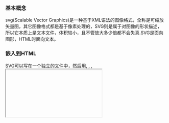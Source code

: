 ### 基本概念

svg(Scalable Vector Graphics)是一种基于XML语法的图像格式，全称是可缩放矢量图，其它图像格式都是基于像素处理的，SVG则是属于对图像的形状描述，所以它本质上是文本文件，体积较小，且不管放大多少倍都不会失真.SVG是面向图形，HTML时面向文本。

### 嵌入到HTML

SVG可以写在一个独立的文件中，然后用<img>, <object>, <embed>, <iframe>等标签插入网页

```javascript
  <img src="circle.svg">
  <object id="object" data="circle.svg" type="image/svg+xml"></object>
  <embed id="embed" src="icon.svg" type="image/svg+xml">
  <iframe id="iframe" src="icon.svg"></iframe>
```

SVG文件可以转为base64编码，然后作为Data URI写入网页

```javascript
  <img src="data:image/svg+xml;base64,[data]" />
```

### SVG书写的注意点

  - SVG的元素和属性必须按照标准格式来写，因为XML是确认大小写的
  - SVG里的属性值必须用引号引起来，就算是数值也必须这么做
  - SVG图像的默认大小是300像素（宽）x 150像素（高）
  - 后面的元素会渲染在前面元素之上

### SVG的所有元素

  [SVG的所有元素](https://developer.mozilla.org/zh-CN/docs/Web/SVG/Element)

### SVG的所有属性

  [SVG的所有属性](https://developer.mozilla.org/zh-CN/docs/Web/SVG/Attribute)


### 常用的形状元素

  ![常用的形状元素](http://img.souche.com/f2e/3707937a28d2b2cf4acd48eaf6a41272.png)

其实上图只是对一些常用svg标签的初步认识，因为svg所提供的标签不止这些，而且比如path标签是在svg中最为通用的形状标签，因为它可以通过设置路径画出其它图形，比如矩形，圆，椭圆，多边形，多线段，甚至是复杂的贝塞尔曲线等等

### <path>

第一次看到svg的<path ...>标签的时候，打开控制台，也是一脸懵逼，首先这里面的d属性是个啥，M是啥，L是啥，Z是啥，H是啥，V是啥，C是啥，S是啥，Q是啥，T是啥，A是啥，我...  打扰了，打扰了

  ![path](http://img.souche.com/f2e/696bd22a9cc33291655e5b0cf4c6c8dd.png)

嗯，26个兄弟快凑齐了，马上就可以召唤神龙了。当然，path这条神龙在svg界就是“爸爸”，啥玩意都能给你弄出来，

想要通过path勾勒出美妙的图形，需要了解d这个属性，path标签中的d属性可以定义一系列的指令和参数，每一个指令通过一个字母来指定，比如上面说的M，它表示移动到，也就是"move to"的意思，比如让我们移动到（10, 10）的坐标点，就可以这样写：

```javascript
  <rect d="M10 10" />'
```

当然每一种字母都是区分大小写的，比如M是基于画布上的一个绝对坐标，而m则是基于上一个点的坐标，也就是相对坐标。比如有下面两种指令

```javascript
  <path d="M20,20 L40 40 M60 60 L80 80" fill="none" stroke="blue" stroke-width="5"/>

  <path d="M20,20 L40 40 m60 60 L80 80" fill="none" stroke="blue" stroke-width="5"/>
```

![path](http://img.souche.com/f2e/614e999f183c9e1466d6f6d2c89bb64f.png)

两个path唯一的区别就是第三个指令，一个是M60 60, 一个是m60 60

#### 线段指令（Line commands）

  - L：L指令会拿到两个参数，x坐标和y坐标，然后从当前位置到指定参数坐标位置来绘制线段
  - H：H其实是horizontal的缩写，意为绘制出水平方向的线段，因为方向已确定，所以只需一个参数就能完成线段的绘制
  - V：同H同理，只不过表示垂直方向（vertical）的线段绘制

比如用H和V来绘制一个矩形, 我们一步一步来

  - step1

  ```javascript
    <path d="M10 10 H 90" fill="none" stroke="blue"/>
  ```

  ![step1](http://img.souche.com/f2e/9edcc46307a37cfef748cd763a25784c.png)

  - step2

  ```javascript
    <path d="M10 10 H 90 V 90" fill="none" stroke="blue"/>
  ```

  ![step2](http://img.souche.com/f2e/95c6b0385d824a5b76290401f0e75ec2.png)

  - step3

  ```javascript
    <path d="M10 10 H 90 V 90 H 10" fill="none" stroke="blue"/>
  ```

  ![step3](http://img.souche.com/f2e/98f310ac5cb2a8c288a8cb53d85e2019.png)

  - step4

  ```javascript
    <path d="M10 10 H 90 V 90 H 10 V 10" fill="none" stroke="blue"/>
  ```

  ![step4](http://img.souche.com/f2e/c86a8d55c63fba7ebdeddc8d670f073e.png)


上面的写法也可以通过一个指令来简写一下，这就用到了Z指令

**Z：该指令的作用是从当前位置向起始点画出一条线段，它一般都被放置在一连串节点的末尾，并且不区分大小写。可以理解为”闭环“指令**

所以上例可以写成这样，也能达到同样的效果

  ```javascript
    <path d="M10 10 H 90 V 90 H 10 Z" fill="none" stroke="blue"/>
  ```
同样，上例也可以通过相对定位的形式进行改写，效果是一致的

  ```javascript
    <path d="M10 10 h 80 v 80 h -80 Z" fill="transparent" stroke="blue"/>
  ```

![relative](http://img.souche.com/f2e/baf5f2123adbd2245eed6547b8289f72.png)


#### 曲线指令（Curve commands）

一说到曲线，那贝塞尔曲线是绕不开的，对于曾高数挂科的我来说是很排斥的，但好在闲着蛋疼，遂学之。

path标签中有两类贝塞尔曲线，一种叫做“三次贝塞尔曲线（cubic curve）“， 一种叫做”二次贝塞尔曲线（quadratic curve）“，这名字听起来就不接地气。

那先从三次贝塞尔曲线说起

**C：该指令用于创建一个三次贝塞尔曲线，需指定三组参数**

比如：

  ```javascript
    <path d="M10 10 C 20 20, 40 20, 50 10" stroke="black" fill="transparent"/>
  ```

首先，（20 20）和（40 20）表示控制节点，一个是描述曲线起始点的斜率，另一个是描述曲线终止点的斜率，最后一组（50 10）表示曲线的终点。总结一下这段示例，就是有一条从（10 10）到（50 10）的一条线段，通过设置两个控制点的斜率，使这条线段的各个点弯曲成正确的（符合斜率趋势的）曲线。

MDN上有多组曲线的对比示例。

![MDN上有多组曲线的对比示例](http://img.souche.com/f2e/aad38bbec9e8bac6c04e195086ee7f3d.png)

这里面我们再添加一种情况，就是设置两个水平的控制节点，来看看线段是如何变化的

  ```javascript
    <path d="M10 10 C 10 10, 40 10, 50 10" stroke="black" fill="transparent"/>
  ```
![水平](http://img.souche.com/f2e/23ee5fe3e0f64154e6155b794705a74c.png)

通过S指令能生成和上述示例中同样的平滑曲线，使用S指令分为以下两种情况

  - S指令跟在C或者另一个S指令之后：那S指令的开始控制节点就是基于前一个控制节点的对称点，并且S指令指定的第一组节点是结束控制节点
  - 单独的S指令：两个控制节点会被设置为同一个点

比如如下代码

  ```javascript
    <svg
      xmlns="http://www.w3.org/2000/svg"
      width="190"
      height="160"
    >
      <path d="M10 80 C 40 10, 65 10, 95 80 S 150 150, 180 80" stroke="black" fill="transparent"/>

      <circle cx="10" cy="80" r="2" fill="red"/>
      <circle cx="95" cy="80" r="2" fill="red"/>
      <circle cx="180" cy="80" r="2" fill="red"/>
      <circle cx="150" cy="150" r="2" fill="red"/>
    </svg>
  ```
我们通过不断改变S的第一组节点来看图形的变化趋势

![S](http://img.souche.com/f2e/79c449edc1ac317fab72d6b0e2af8212.png)

我们可以看到，随着不断给S指令结束控制节点的横坐标累加，曲线会向右偏移。

接下来看下S指令前面没有其他C或者S指令的情况,代码如下

  ```javascript
    <svg
      xmlns="http://www.w3.org/2000/svg"
      width="300"
      height="300"
    >
      <path d="M10 80 S 95 150, 180 80" stroke="black" fill="transparent"/>

      <circle cx="10" cy="80" r="2" fill="red"/>
      <circle cx="95" cy="150" r="2" fill="red"/>
    </svg>
  ```

![S](http://img.souche.com/f2e/30cca1678f7233e27dbd2b35bfe9deb0.png)

### 另一种曲线是二次贝塞尔曲线（quadratic curve）

它通过指令Q来来进行描述，相较于三次贝塞尔曲线，它更为简单。

**Q：只需要指定两组参数，第一组表示控制节点的坐标，第二组表示终点坐标。**

示例：

  ```javascript
    <svg
      xmlns="http://www.w3.org/2000/svg"
      width="300"
      height="300"
    >
      <path d="M10 80 Q 95 10 180 80" stroke="black" fill="transparent"/>

      <circle cx="10" cy="80" r="2" fill="red"/>
      <circle cx="95" cy="20" r="2" fill="red"/>
      <circle cx="180" cy="80" r="2" fill="red"/>
    </svg>
  ```

![Q](http://img.souche.com/f2e/83c7c43e73634030efd05ec37583e2b5.png)

和三次贝塞尔类似，二次贝塞尔也提供了快捷的玩法，那就是T指令

**T：通过找到前一个控制节点，来推断出一个新的控制点，T指令后面只需要指定一组结束点坐标即可，由于T指令是基于前一个控制点的基础上来生成的，所以T指令之前必须要有Q指令或者其他T指令，否则生成的控制节点就和前一个控制节点就会重合，在画布上看到的就仅仅是一条直线。**


示例：

  ```javascript
    <svg
      xmlns="http://www.w3.org/2000/svg"
      width="300"
      height="300"
    >
      <path d="M10 80 Q 52.5 10, 95 80 T 180 80" stroke="black" fill="transparent"/>

      <circle cx="10" cy="80" r="2" fill="red"/>
      <circle cx="52.5" cy="10" r="2" fill="red"/>
      <circle cx="95" cy="80" r="2" fill="red"/>
      <circle cx="180" cy="80" r="2" fill="red"/>

    </svg>
  ```

![S](http://img.souche.com/f2e/9ef8040dc10cf11cb724cc13a66fd71d.png)

在上面几个例子中，两种曲线都生成了同样的结果，虽然三次贝塞尔允许更多的自由度，但是决定使用哪种曲线还要依照具体情形以及对称曲线的数量来定

### 弧度（Arcs）

在svg中也可以创建弧度这种曲线，它通过A指令来指定，A指令可以接收7个参数

  1. rx：x轴半径
  2. ry：y轴半径
  3. x-axis-rotation：弧形的旋转角度
  4. large-arc-flag：决定弧线是大于180度好事小于180度，0表示小角度弧，1表示大角度弧
  5. sweep-flag：表示弧线的方向，0表示从起点到终点沿逆时针画弧，1表示从起点到终点沿顺时针画弧
  6. x：弧形终点的横坐标
  7. y：弧形终点的纵坐标


示例：

  ```javascript
  <?xml version="1.0" standalone="no"?>
  <svg width="325px" height="325px" version="1.1" xmlns="http://www.w3.org/2000/svg">
    <path d="M80 80
            A 45 45, 0, 0, 0, 125 125
            L 125 80 Z" fill="green"/>
    <path d="M230 80
            A 45 45, 0, 1, 0, 275 125
            L 275 80 Z" fill="red"/>
    <path d="M80 230
            A 45 45, 0, 0, 1, 125 275
            L 125 230 Z" fill="purple"/>
    <path d="M230 230
            A 45 45, 0, 1, 1, 275 275
            L 275 230 Z" fill="blue"/>
  </svg>
  ```

![S](http://img.souche.com/f2e/73ce1c6eede3924c0ad6ac5cf727bfdd.png)

### 饼图

通过学习path，我们来绘制一个简单的饼图

  ```javascript
    <svg width="325" height="325" xmlns="http://www.w3.org/2000/svg">
      <path d="M80 80
              A 45 45, 0, 0, 0, 125 125
              L 125 80 Z" fill="green"/>
      <path d="M170 80
              A 45 45, 0, 0, 1, 125 125
              L 125 80 Z" fill="red"/>
      <path d="M170 80
              A 45 45, 0, 0, 0, 125 35 
              L 125 80 Z" fill="blue" />
      <path d="M80 80
              A 45 45, 0, 0, 1, 125 35
              L 125 80 Z" fill="pink"/>
    </svg>
  ```

![pie](http://img.souche.com/f2e/8c6b964d8d6d19739e5e1f24e315884e.png)

### 小结

  在最近的一些项目中，接触到了部分有关svg的需求，所以这篇文章就是记录下自己在学习svg的一部分总结，比较基础，方便自己今后的复习和查阅。



































































